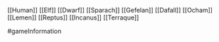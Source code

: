 [[Human]]
[[Elf]]
[[Dwarf]]
[[Sparach]]
[[Gefelan]]
[[Dafall]]
[[Ocham]]
[[Lemen]]
[[Reptus]]
[[Incanus]]
[[Terraque]]

#gameInformation 